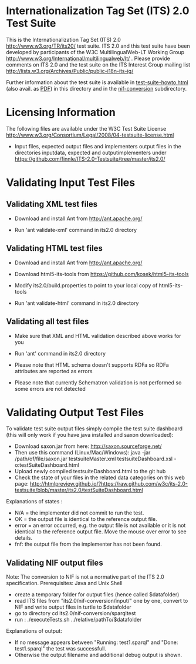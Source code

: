Internationalization Tag Set (ITS) 2.0 Test Suite
=================

This is the Internationalization Tag Set (ITS) 2.0 http://www.w3.org/TR/its20/ test suite. ITS 2.0 and this test suite have been developed by participants of the W3C MultilingualWeb-LT Working Group http://www.w3.org/International/multilingualweb/lt/ . Please provide comments on ITS 2.0 and the test suite on the ITS Interest Group mailing list http://lists.w3.org/Archives/Public/public-i18n-its-ig/

Further information about the test suite is available in [test-suite-howto.html](its2.0/test-suite-howto.html) (also avail. as [PDF](its2.0/test-suite-howto.pdf)) in this directory and in the [nif-conversion](its2.0/nif-conversion) subdirectory.

Licensing Information
=================

The following files are available under the W3C Test Suite License http://www.w3.org/Consortium/Legal/2008/04-testsuite-license.html

* Input files, expected output files and implementers output files in the directories inputdata, expected and outputimplementers under https://github.com/finnle/ITS-2.0-Testsuite/tree/master/its2.0/

Validating Input Test Files
=================
Validating XML test files
-------------------------

* Download and install Ant from http://ant.apache.org/

* Run 'ant validate-xml' command in its2.0 directory

Validating HTML test files
--------------------------

* Download and install Ant from http://ant.apache.org/

* Download html5-its-tools from https://github.com/kosek/html5-its-tools

* Modify its2.0/build.properties to point to your local copy of html5-its-tools

* Run 'ant validate-html' command in its2.0 directory

Validating all test files
-------------------------

* Make sure that XML and HTML validation described above works for you

* Run 'ant' command in its2.0 directory

* Please note that HTML schema doesn't supports RDFa so RDFa attributes are reported as errors

* Please note that currently Schematron validation is not performed so some errors are not detected
 
Validating Output Test Files
=================
To validate test suite output files simply compile the test suite dashboard (this will only work if you have java installed and saxon downloaded):

* Download saxon.jar from here: http://saxon.sourceforge.net/
* Then use this command (Linux/Mac/Windows): 
  java -jar /path/of/file/saxon.jar  testsuiteMaster.xml  testsuiteDashboard.xsl -o:testSuiteDashboard.html
* Upload newly compiled testsuiteDashboard.html to the git hub
* Check the state of your files in the related data categories on this web page:
  http://htmlpreview.github.io/?https://raw.github.com/w3c/its-2.0-testsuite/blob/master/its2.0/testSuiteDashboard.html

Explanations of states :
* N/A = the implementer did not commit to run the test.
* OK = the output file is identical to the reference output file.
* error = an error occurred, e.g. the output file is not available or it is not identical to the reference output file. Move the mouse over error to see details.
* fnf: the output file from the implementer has not been found.

Validating NIF output files
---------------------------
Note: The conversion to NIF is not a normative part of the ITS 2.0 specification.
Prerequisites: Java and Unix Shell
* create a temporary folder for output files (hence called $datafolder)
* read ITS files from "its2.0/nif-conversion/input/" one by one, convert to NIF and write output files in turtle to $datafolder
* go to directory 
  cd its2.0/nif-conversion/sparqltest
* run :
  ./executeTests.sh ../relative/pathTo/$datafolder
  
Explanations of output:
* If no message appears between "Running: test1.sparql" and "Done: test1.sparql" the test was successfull. 
* Otherwise the output filename and additional debug output is shown.
